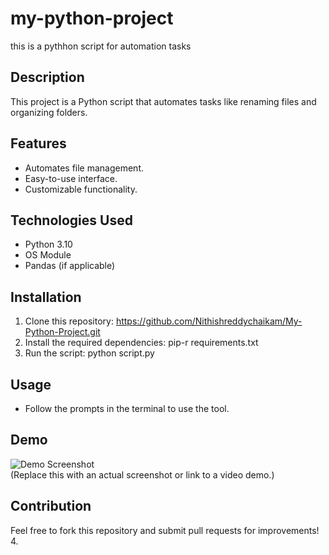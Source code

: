 # my-python-project
this is a pythhon script for automation tasks
## Description
This project is a Python script that automates tasks like renaming files and organizing folders.

## Features
- Automates file management.
- Easy-to-use interface.
- Customizable functionality.

## Technologies Used
- Python 3.10
- OS Module
- Pandas (if applicable)

## Installation
1. Clone this repository: https://github.com/Nithishreddychaikam/My-Python-Project.git
2. Install the required dependencies: pip-r requirements.txt
3. Run the script: python script.py
## Usage
- Follow the prompts in the terminal to use the tool.

## Demo
![Demo Screenshot](https://via.placeholder.com/400)  
(Replace this with an actual screenshot or link to a video demo.)

## Contribution
Feel free to fork this repository and submit pull requests for improvements!
4. 
